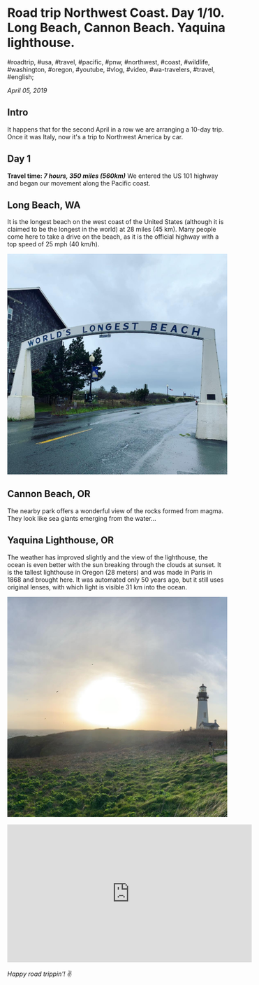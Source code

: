 # Road trip Northwest Coast. Day 1/10. Long Beach, Cannon Beach. Yaquina lighthouse.

#roadtrip, #usa, #travel, #pacific, #pnw, #northwest, #coast, #wildlife, #washington, #oregon, #youtube, #vlog, #video, #wa-travelers, #travel, #english;

_April 05, 2019_

## Intro
It happens that for the second April in a row we are arranging a 10-day trip. Once it was Italy, now it's a trip to Northwest America by car.

## Day 1

**Travel time: _7 hours, 350 miles (560km)_**
We entered the US 101 highway and began our movement along the Pacific coast.

## Long Beach, WA
It is the longest beach on the west coast of the United States (although it is claimed to be the longest in the world) at 28 miles (45 km). Many people come here to take a drive on the beach, as it is the official highway with a top speed of 25 mph (40 km/h).

![Long Beach, WA](/images/road-trip-northwest-coast-day-1-10-long-beach-cannon-beach-yaquina-lighthouse/long_beach.jpg)

## Cannon Beach, OR
The nearby park offers a wonderful view of the rocks formed from magma. They look like sea giants emerging from the water...

## Yaquina Lighthouse, OR
The weather has improved slightly and the view of the lighthouse, the ocean is even better with the sun breaking through the clouds at sunset. It is the tallest lighthouse in Oregon (28 meters) and was made in Paris in 1868 and brought here. It was automated only 50 years ago, but it still uses original lenses, with which light is visible 31 km into the ocean.

![Yaquina Lighthouse, OR](/images/road-trip-northwest-coast-day-1-10-long-beach-cannon-beach-yaquina-lighthouse/yaquina_lighthouse.jpg)

<iframe width="560" height="315" src="https://www.youtube.com/embed/Pxv_1DsA2oA" frameborder="0" allow="accelerometer; autoplay; encrypted-media; gyroscope; picture-in-picture" allowfullscreen></iframe>

_Happy road trippin'!_ :v:
